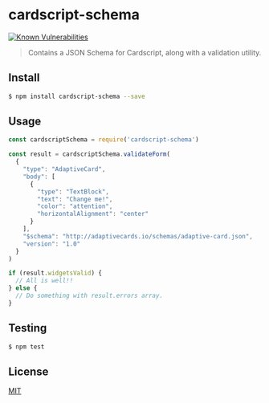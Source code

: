 # cardscript-schema

[![Known Vulnerabilities](https://snyk.io/test/github/wmfs/cardscript/badge.svg?targetFile=packages%2Fcardscript-schema%2Fpackage.json)](https://snyk.io/test/github/wmfs/cardscript?targetFile=packages%2Fcardscript-schema%2Fpackage.json)

> Contains a JSON Schema for Cardscript, along with a validation utility.

## <a name="install"></a>Install
```bash
$ npm install cardscript-schema --save
```

## <a name="usage"></a>Usage

```javascript
const cardscriptSchema = require('cardscript-schema')

const result = cardscriptSchema.validateForm(
  {
    "type": "AdaptiveCard",
    "body": [
      {
        "type": "TextBlock",
        "text": "Change me!",
        "color": "attention",
        "horizontalAlignment": "center"
      }
    ],
    "$schema": "http://adaptivecards.io/schemas/adaptive-card.json",
    "version": "1.0"
  }
)

if (result.widgetsValid) {
  // All is well!!
} else {
  // Do something with result.errors array.
}

```

## <a name="test"></a>Testing

```bash
$ npm test
```

## <a name="license"></a>License
[MIT](https://github.com/wmfs/cardscript/blob/master/LICENSE)
